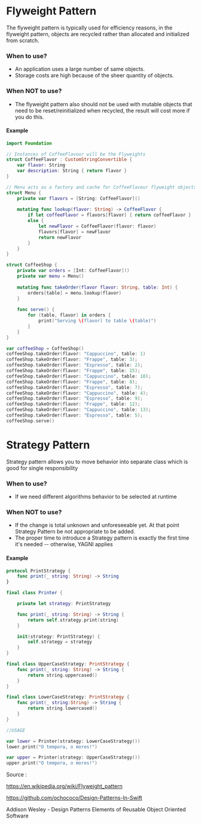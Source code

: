 # Flyweight Pattern
The flyweight pattern is typically used for efficiency reasons, in the flyweight pattern, objects are recycled rather than allocated and initialized from scratch.
### When to use?
  - An application uses a large number of same objects.
  - Storage costs are high because of the sheer quantity of objects.

### When NOT to use?
  - The flyweight pattern also should not be used with mutable objects that need to be reset/reinitialized when recycled, the result will cost more if you do this.


#### Example
```swift
import Foundation

// Instances of CoffeeFlavour will be the Flyweights
struct CoffeeFlavor : CustomStringConvertible {
	var flavor: String
	var description: String { return flavor }
}

// Menu acts as a factory and cache for CoffeeFlavour flyweight objects
struct Menu {
	private var flavors = [String: CoffeeFlavor]()
	
	mutating func lookup(flavor: String) -> CoffeeFlavor {
		if let coffeeFlavor = flavors[flavor] { return coffeeFlavor }
		else {
			let newFlavor = CoffeeFlavor(flavor: flavor)
			flavors[flavor] = newFlavor
			return newFlavor
		}
	}
}

struct CoffeeShop {
	private var orders = [Int: CoffeeFlavor]()
	private var menu = Menu()
	
	mutating func takeOrder(flavor flavor: String, table: Int) {
		orders[table] = menu.lookup(flavor)
	}
	
	func serve() {
		for (table, flavor) in orders {
			print("Serving \(flavor) to table \(table)")
		}
	}
}

var coffeeShop = CoffeeShop()
coffeeShop.takeOrder(flavor: "Cappuccino", table: 1)
coffeeShop.takeOrder(flavor: "Frappe", table: 3);
coffeeShop.takeOrder(flavor: "Espresso", table: 2);
coffeeShop.takeOrder(flavor: "Frappe", table: 15);
coffeeShop.takeOrder(flavor: "Cappuccino", table: 10);
coffeeShop.takeOrder(flavor: "Frappe", table: 8);
coffeeShop.takeOrder(flavor: "Espresso", table: 7);
coffeeShop.takeOrder(flavor: "Cappuccino", table: 4);
coffeeShop.takeOrder(flavor: "Espresso", table: 9);
coffeeShop.takeOrder(flavor: "Frappe", table: 12);
coffeeShop.takeOrder(flavor: "Cappuccino", table: 13);
coffeeShop.takeOrder(flavor: "Espresso", table: 5);
coffeeShop.serve()
```


# Strategy Pattern

Strategy pattern allows you to move behavior into separate class which is good for single responsibility

### When to use?
  - If we need different algorithms behavior to be selected at runtime

### When NOT to use?
  - If the change is total unknown and unforeseeable yet. At that point Strategy Pattern be not appropriate to be added. 
  - The proper time to introduce a Strategy pattern is exactly the first time it's needed -- otherwise, YAGNI applies

#### Example
```swift
protocol PrintStrategy {
    func print(_ string: String) -> String
}

final class Printer {

    private let strategy: PrintStrategy

    func print(_ string: String) -> String {
        return self.strategy.print(string)
    }

    init(strategy: PrintStrategy) {
        self.strategy = strategy
    }
}

final class UpperCaseStrategy: PrintStrategy {
    func print(_ string: String) -> String {
        return string.uppercased()
    }
}

final class LowerCaseStrategy: PrintStrategy {
    func print(_ string:String) -> String {
        return string.lowercased()
    }
}

//USAGE

var lower = Printer(strategy: LowerCaseStrategy())
lower.print("O tempora, o mores!")

var upper = Printer(strategy: UpperCaseStrategy())
upper.print("O tempora, o mores!")
```

Source : 

https://en.wikipedia.org/wiki/Flyweight_pattern

https://github.com/ochococo/Design-Patterns-In-Swift

Addison Wesley - Design Patterns Elements of Reusable Object Oriented Software
